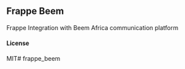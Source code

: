 ## Frappe Beem

Frappe Integration with Beem Africa communication platform

#### License

MIT# frappe_beem
